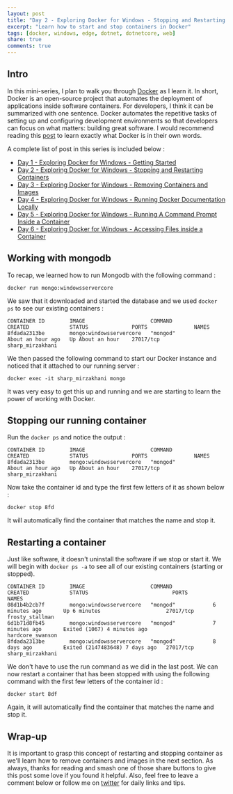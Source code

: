 ```yaml
---
layout: post
title: "Day 2 - Exploring Docker for Windows - Stopping and Restarting Containers"
excerpt: "Learn how to start and stop containers in Docker"
tags: [docker, windows, edge, dotnet, dotnetcore, web]
share: true
comments: true
---
```


## Intro

In this mini-series, I plan to walk you through [Docker](https://www.docker.com) as I learn it. In short, Docker is an open-source project that automates the deployment of applications inside software containers. For developers, I think it can be summarized with one sentence. Docker automates the repetitive tasks of setting up and configuring development environments so that developers can focus on what matters: building great software. I would recommend reading this [post](https://www.docker.com/what-docker) to learn exactly what Docker is in their own words. 


A complete list of post in this series is included below :

* [Day 1 - Exploring Docker for Windows - Getting Started](http://michaelcrump.net/part1-docker/)
* [Day 2 - Exploring Docker for Windows - Stopping and Restarting Containers](http://michaelcrump.net/part2-docker/)
* [Day 3 - Exploring Docker for Windows - Removing Containers and Images](http://michaelcrump.net/part3-docker/)
* [Day 4 - Exploring Docker for Windows - Running Docker Documentation Locally](http://michaelcrump.net/part4-docker/)
* [Day 5 - Exploring Docker for Windows - Running A Command Prompt Inside a Container](http://michaelcrump.net/part5-docker/)
* [Day 6 - Exploring Docker for Windows - Accessing Files inside a Container](http://michaelcrump.net/part6-docker/)

## Working with mongodb 

To recap, we learned how to run Mongodb with the following command : 

	docker run mongo:windowsservercore

We saw that it downloaded and started the database and we used `docker ps` to see our existing containers :

	CONTAINER ID        IMAGE                     COMMAND             CREATED             STATUS              PORTS               NAMES
	8fdada2313be        mongo:windowsservercore   "mongod"            About an hour ago   Up About an hour    27017/tcp           sharp_mirzakhani

We then passed the following command to start our Docker instance and noticed that it attached to our running server :  

	docker exec -it sharp_mirzakhani mongo

It was very easy to get this up and running and we are starting to learn the power of working with Docker. 

## Stopping our running container

Run the `docker ps` and notice the output : 

	CONTAINER ID        IMAGE                     COMMAND             CREATED             STATUS              PORTS               NAMES
	8fdada2313be        mongo:windowsservercore   "mongod"            About an hour ago   Up About an hour    27017/tcp           sharp_mirzakhani

Now take the container id and type the first few letters of it as shown below : 

	docker stop 8fd

It will automatically find the container that matches the name and stop it. 

## Restarting a container

Just like software, it doesn't uninstall the software if we stop or start it. We will begin with `docker ps -a` to see all of our existing containers (starting or stopped).

	CONTAINER ID        IMAGE                     COMMAND             CREATED             STATUS                           PORTS               NAMES
	08d1b4b2cb7f        mongo:windowsservercore   "mongod"            6 minutes ago       Up 6 minutes                     27017/tcp           frosty_stallman
	6d1b71d8fb45        mongo:windowsservercore   "mongod"            7 minutes ago       Exited (1067) 4 minutes ago                          hardcore_swanson
	8fdada2313be        mongo:windowsservercore   "mongod"            8 days ago          Exited (2147483648) 7 days ago   27017/tcp           sharp_mirzakhani

We don't have to use the run command as we did in the last post. We can now restart a container that has been stopped with using the following command with the first few letters of the container id : 

	docker start 8df

Again, it will automatically find the container that matches the name and stop it. 

## Wrap-up

It is important to grasp this concept of restarting and stopping container as we'll learn how to remove containers and images in the next section. As always, thanks for reading and smash one of those share buttons to give this post some love if you found it helpful. Also, feel free to leave a comment below or follow me on [twitter](http://twitter.com/mbcrump) for daily links and tips. 
